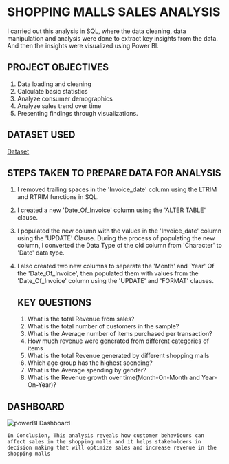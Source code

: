 # SHOPPING MALLS SALES ANALYSIS

I carried out this analysis in SQL, where the data cleaning, data manipulation and analysis were done to extract key insights from the data. 
And then the insights were visualized using Power BI.

## PROJECT OBJECTIVES
1. Data loading and cleaning
2. Calculate basic statistics
3. Analyze consumer demographics
4. Analyze sales trend over time
5. Presenting findings through visualizations.

## DATASET USED
<a href="https://github.com/BernardbasilJr/OIBSIP/blob/main/Shopping%20Data.xlsx">Dataset</a>

## STEPS TAKEN TO PREPARE DATA FOR ANALYSIS
1. I removed trailing spaces in the 'Invoice_date' column using the LTRIM and RTRIM functions in SQL.
2. I created a new 'Date_Of_Invoice' column using the 'ALTER TABLE' clause.
3. I populated the new column with the values in the 'Invoice_date' column using the 'UPDATE' Clause. During the process of populating the new column, I converted the Data Type of the old column from 'Character' to 'Date' data type.
4. I also created two new columns to seperate the 'Month' and 'Year' Of the 'Date_Of_Invoice', then populated them with values from the 'Date_Of_Invoice' column using the 'UPDATE' and 'FORMAT' clauses.


   ## KEY QUESTIONS
   1. What is the total Revenue from sales?
   2. What is the total number of customers in the sample?
   3. What is the Average number of items purchased per transaction?
   4. How much revenue were generated from different categories of items
   5. What is the total Revenue generated by different shopping malls
   6. Which age group has the highest spending?
   7. What is the Average spending by gender?
   8. What is the Revenue growth over time(Month-On-Month and Year-On-Year)?

  ## DASHBOARD

  ![powerBI Dashboard](https://github.com/user-attachments/assets/5e6c60e2-bb06-4cf5-a7f2-cbdd77966ea7)

   
    In Conclusion, This analysis reveals how customer behaviours can affect sales in the shopping malls and it helps stakeholders in decision making that will optimize sales and increase revenue in the shopping malls
